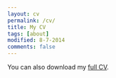 ```yaml
---
layout: cv
permalink: /cv/
title: My CV
tags: [about]
modified: 8-7-2014
comments: false
---
```


You can also download my <a href="/docs/CV_Henry_Clausen.pdf" target="_blank">full CV</a>.

